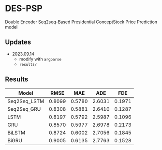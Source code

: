 # DES-PSP
 Double Encoder Seq2seq-Based Presidential ConceptStock Price Prediction model

## Updates

- 2023.09.14
  - modify with `argparse`
  - `results/`

## Results

| Model        | RMSE   | MAE    | ADE    | FDE    |
| ------------ | ------ | ------ | ------ | ------ |
| Seq2Seq_LSTM | 0.8099 | 0.5780 | 2.6031 | 0.1971 |
| Seq2Seq_GRU  | 0.8308 | 0.5881 | 2.6410 | 0.1287 |
| LSTM         | 0.8197 | 0.5792 | 2.5987 | 0.1096 |
| GRU          | 0.8570 | 0.5977 | 2.6978 | 0.2173 |
| BiLSTM       | 0.8724 | 0.6002 | 2.7056 | 0.1845 |
| BiGRU        | 0.9005 | 0.6135 | 2.7763 | 0.1528 |

